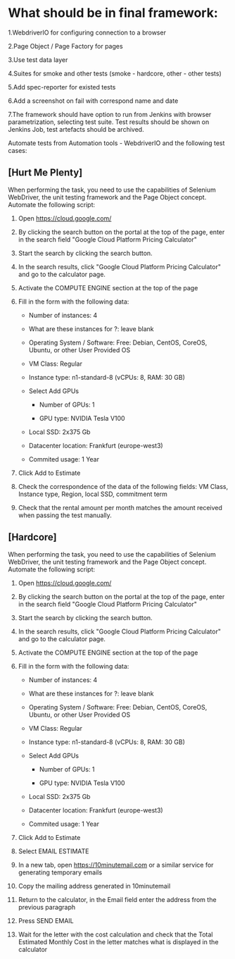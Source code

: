 # What should be in final framework:

1.WebdriverIO for configuring connection to a browser

2.Page Object / Page Factory for pages 

3.Use test data layer

4.Suites for smoke and other tests (smoke - hardcore, other - other tests) 

5.Add spec-reporter for existed tests 

6.Add a screenshot on fail with correspond name and date 

7.The framework should have option to run from Jenkins with browser parametrization, selecting test suite. Test results should be shown on Jenkins Job, test artefacts should be archived. 

Automate tests from Automation tools - WebdriverIO and the following test cases: 

## [Hurt Me Plenty]

 When performing the task, you need to use the capabilities of Selenium WebDriver, the unit testing framework and the Page Object concept. Automate the following script:

1. Open https://cloud.google.com/

2. By clicking the search button on the portal at the top of the page, enter in the search field "Google Cloud Platform Pricing Calculator"

3. Start the search by clicking the search button.

4. In the search results, click "Google Cloud Platform Pricing Calculator" and go to the calculator page.

5. Activate the COMPUTE ENGINE section at the top of the page

6. Fill in the form with the following data:

    * Number of instances: 4

    * What are these instances for ?: leave blank

    * Operating System / Software: Free: Debian, CentOS, CoreOS, Ubuntu, or other User Provided OS

    * VM Class: Regular

    * Instance type: n1-standard-8 (vCPUs: 8, RAM: 30 GB)

    * Select Add GPUs

        * Number of GPUs: 1

        * GPU type: NVIDIA Tesla V100

    * Local SSD: 2x375 Gb

    * Datacenter location: Frankfurt (europe-west3)

    * Commited usage: 1 Year

7. Click Add to Estimate

8. Check the correspondence of the data of the following fields: VM Class, Instance type, Region, local SSD, commitment term

9. Check that the rental amount per month matches the amount received when passing the test manually.


## [Hardcore]

When performing the task, you need to use the capabilities of Selenium WebDriver, the unit testing framework and the Page Object concept. Automate the following script:

1. Open https://cloud.google.com/

2. By clicking the search button on the portal at the top of the page, enter in the search field "Google Cloud Platform Pricing Calculator"

3. Start the search by clicking the search button.

4. In the search results, click "Google Cloud Platform Pricing Calculator" and go to the calculator page.

5. Activate the COMPUTE ENGINE section at the top of the page

6. Fill in the form with the following data:

    * Number of instances: 4

    * What are these instances for ?: leave blank

    * Operating System / Software: Free: Debian, CentOS, CoreOS, Ubuntu, or other User Provided OS

    * VM Class: Regular

    * Instance type: n1-standard-8 (vCPUs: 8, RAM: 30 GB)

    * Select Add GPUs

        * Number of GPUs: 1

        * GPU type: NVIDIA Tesla V100

    * Local SSD: 2x375 Gb

    * Datacenter location: Frankfurt (europe-west3)

    * Commited usage: 1 Year

7. Click Add to Estimate

8. Select EMAIL ESTIMATE

9. In a new tab, open https://10minutemail.com or a similar service for generating temporary emails

10. Copy the mailing address generated in 10minutemail

11. Return to the calculator, in the Email field enter the address from the previous paragraph

12. Press SEND EMAIL

13. Wait for the letter with the cost calculation and check that the Total Estimated Monthly Cost in the letter matches what is displayed in the calculator
